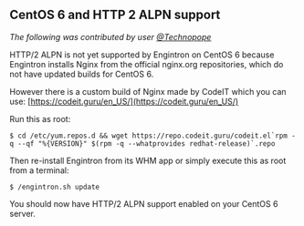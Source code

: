 ## CentOS 6 and HTTP 2 ALPN support

_The following was contributed by user [@Technopope](https://github.com/Technopope)_

HTTP/2 ALPN is not yet supported by Engintron on CentOS 6 because Engintron installs Nginx from the official nginx.org repositories, which do not have updated builds for CentOS 6.

However there is a custom build of Nginx made by CodeIT which you can use: [https://codeit.guru/en_US/](https://codeit.guru/en_US/)

Run this as root:
```
$ cd /etc/yum.repos.d && wget https://repo.codeit.guru/codeit.el`rpm -q --qf "%{VERSION}" $(rpm -q --whatprovides redhat-release)`.repo
```

Then re-install Engintron from its WHM app or simply execute this as root from a terminal:
```
$ /engintron.sh update
```

You should now have HTTP/2 ALPN support enabled on your CentOS 6 server.